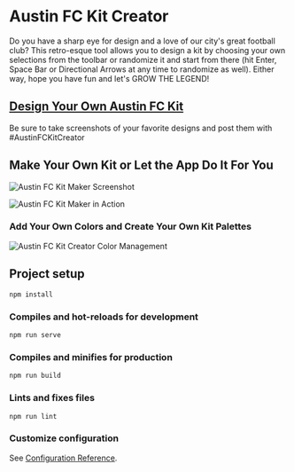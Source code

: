 # Austin FC Kit Creator

Do you have a sharp eye for design and a love of our city's great football club? This retro-esque tool allows you to design a kit by choosing your own selections from the toolbar or randomize it and start from there (hit Enter, Space Bar or Directional Arrows at any time to randomize as well). Either way, hope you have fun and let's GROW THE LEGEND!

## [Design Your Own Austin FC Kit](https://austin-fc-kit-creator.netlify.app/)

Be sure to take screenshots of your favorite designs and post them with #AustinFCKitCreator

## Make Your Own Kit or Let the App Do It For You
![Austin FC Kit Maker Screenshot](https://i.ibb.co/vZy8c1X/Screen-Shot-2020-06-18-at-9-12-03-AM.png)

![Austin FC Kit Maker in Action](https://i.ibb.co/cYHS0zT/austin-fc-kit-creator.gif)

### Add Your Own Colors and Create Your Own Kit Palettes
![Austin FC Kit Creator Color Management](https://i.ibb.co/N2c7Nqw/Screen-Shot-2020-06-18-at-3-59-21-PM.png)


## Project setup
```
npm install
```

### Compiles and hot-reloads for development
```
npm run serve
```

### Compiles and minifies for production
```
npm run build
```

### Lints and fixes files
```
npm run lint
```

### Customize configuration
See [Configuration Reference](https://cli.vuejs.org/config/).

